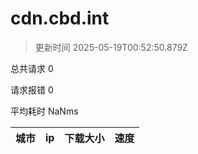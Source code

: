 
  # cdn.cbd.int

  > 更新时间 2025-05-19T00:52:50.879Z
  
  总共请求 0

  请求报错 0

  平均耗时 NaNms

|城市|ip|下载大小|速度|
|-----|----------|---|---|

  